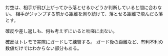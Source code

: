 対空は、相手が飛び上がってから落とせるかどうか判断していると間に合わない。
相手がジャンプする前から距離を測り続けて、落とせる距離で飛んだら落とす。

確反や差し返しも、何も考えずにいると咄嗟に出ない。

確反はトレモで実際にガードして練習する。
ガード後の距離など、有利不利の数値だけではわからない部分もある。
